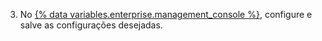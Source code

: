 3. No [{% data variables.enterprise.management_console %}](/enterprise/admin/guides/installation/accessing-the-management-console/), configure e salve as configurações desejadas.
